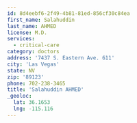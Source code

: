```yaml
---
id: 8d4eebf6-2f49-4b81-81ed-856cf30c84ea
first_name: Salahuddin
last_name: AHMED
license: M.D.
services:
  - critical-care
category: doctors
address: '7437 S. Eastern Ave. 611'
city: 'Las Vegas'
state: NV
zip: '89123'
phone: 702-238-3465
title: 'Salahuddin AHMED'
_geoloc:
  lat: 36.1653
  lng: -115.116
---
```

